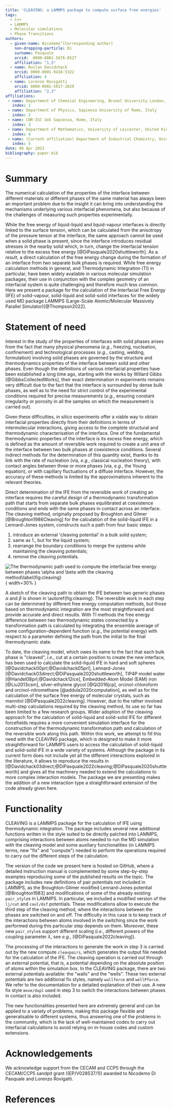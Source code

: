 ```yaml
---
title: 'CLEAVING: a LAMMPS package to compute surface free energies'
tags:
  - C++
  - LAMMPS
  - Molecular simulations
  - Phase Transitions
authors:
  - given-name: Nicodemo^[Corresponding author]
    non-dropping-particle: Di
    surname: Pasquale
    orcid:  0000-0001-5676-8527
    affiliation: "1,5"
  - name: Ruslan Davidchack
    orcid: 0000-0001-9418-5322
    affiliation: 4
  - name: Lorenzo Rovigatti
    orcid: 0000-0001-5017-2829
    affiliation: "2,3"
affiliations:
 - name: Department of Chemical Engineering, Brunel University London, United Kingdom
   index: 1
 - name: Department of Physics, Sapienza University of Rome, Italy
   index: 2
 - name: CNR-ISC UoS Sapienza, Rome, Italy
   index: 3
 - name: Department of Mathematics, University of Leicester, United Kingdom
   index: 4
 - name: (Current affiliation) Department of Industrial Chemistry, University of Bologna, Italy
   index: 5
date: 06 Apr 2023
bibliography: paper.bib
---
```


# Summary

The numerical calculation of the properties of the interface between different materials or different phases of the same material has always been an important problem due to the insight it can bring into understanding the mechanisms underlying various interfacial phenomena, but also because of the challenges of measuring such properties experimentally.

While the free energy of liquid-liquid and liquid-vapour interfaces is directly linked to the surface tension, which can be calculated from the anisotropy of the pressure tensor at the interface, the same approach cannot be used when a solid phase is present, since the interface introduces residual stresses in the nearby solid which, in turn, change the interfacial tension relative to the excess free energy [@DiPasquale2020shuttleworth]. As a result, a direct calculation of the free energy change during the formation of an interface from two separate bulk phases is required. While free energy calculation methods in general, and Thermodynamic Integration (TI) in particular, have been widely available in various molecular simulation packages, their use in conjunction with the complex geometry of an interfacial system is quite challenging and therefore much less common. Here we present a package for the calculation of the Interfacial Free Energy (IFE) of solid-vapour, solid-liquid and solid-solid interfaces for the widely used MD package LAMMPS (Large-Scale Atomic/Molecular Massively Parallel Simulator)[@Thompson2022].

# Statement of need

Interest in the study of the properties of interfaces with solid phases arises from the fact that many physical phenomena (*e.g.*, freezing, nucleation, confinement) and technological processes (*e.g.*, casting, welding, formulation) involving solid phases are governed by the structure and thermodynamics properties of the interface between solid and other phases.  Even though the definitions of various interfacial properties have been established a long time ago, starting with the works by Willard Gibbs [@GibbsCollectedWorks], their exact determination in experiments remains very difficult due to the fact that the interface is surrounded by dense bulk phases, as well as to the need for strict control of the experimental conditions required for precise measurements (*e.g.*, ensuring constant irregularity or porosity in all the samples on which the measurement is carried out). 

Given these difficulties, *in silico* experiments offer a viable way to obtain interfacial properties directly from their definitions in terms of intermolecular interactions, giving access to the complete structural and thermodynamic characterisation of the interface.  One of the fundamental thermodynamic properties of the interface is its excess free energy, which is defined as the amount of reversible work required to create a unit area of the interface between two bulk phases at coexistence conditions. Several indirect methods for the determination of this quantity exist, thanks to its link with the rate of nucleation (via, *e.g.*, classical nucleation theory), with contact angles between three or more phases (via, *e.g.*, the Young equation), or with capillary fluctuations of a diffuse interface. However, the accuracy of these methods is limited by the approximations inherent to the relevant theories.  

Direct determination of the IFE from the reversible work of creating an interface requires the careful design of a thermodynamic transformation path that starts from separate bulk phases equilibrated at coexistence conditions and ends with the same phases in contact across an interface. The cleaving method, originally proposed by Broughton and Gilmer [@Broughton1986Cleaving] for the calculation of the solid-liquid IFE in a Lennard-Jones system, constructs such a path from four basic steps: 

1. introduce an external 'cleaving potential' in a bulk solid system;
2. same as 1., but for the liquid system;
3. rearrange the boundary conditions to merge the systems while maintaining the cleaving potentials;
4. remove the cleaving potentials. 

![The thermodynamic path used to compute the interfacial free energy between phases $\alpha$ and $\beta$ with the cleaving method\label{fig:cleaving}](Fig/joss.png){ width=30% }

A sketch of the cleaving path to obtain the IFE between two generic phases $\alpha$ and $\beta$ is shown in \autoref{fig:cleaving}. The reversible work in each step can be determined by different free energy computation methods, but those based on thermodynamic integration are the most straightforward and provide accurate and direct results. With TI methods the free energy difference between two thermodynamic states connected by a transformation path is calculated by integrating the ensemble average of some configuration-dependent function (*e.g.*, the potential energy) with respect to a parameter defining the path from the initial to the final thermodynamic state.


To date, the cleaving model, which owes its name to the fact that each bulk phase is "cleaved", *i.e.*, cut at a certain position to create the new interface, has been used to calculate the solid-liquid IFE in hard and soft spheres [@Davidchack00prl;@Davidchack05prl], Lennard-Jones
[@Davidchack03direct;@DiPasquale2020shuttleworth], TIP4P model water [@Handel08prl;@Davidchack12ice], Embedded-Atom Model (EAM) iron [@Liu2013csm], silver-ethylene glycol [@Qi2016jcp], orcinol-chloroform and orcinol-nitromethane [@addula2020computation], as well as for the calculation of the surface free energy of molecular crystals, such as mannitol [@DiPasquale2022cleaving].  However, due to the rather involved multi-step calculations required by the cleaving method, its use so far has been limited to a few research groups.  Wider adoption of the cleaving approach for the calculation of solid-liquid and solid-solid IFE for different forcefields requires a more convenient simulation interface for the construction of the thermodynamic transformation path and calculation of the reversible work along this path. Within this work, we attempt to fill this need with the CLEAVING package, which is designed to make it more straightforward for LAMMPS users to access the calculation of solid-liquid and solid-solid IFE in a wide variety of systems. Although the package in its current form does not include yet all the different interactions explored in the literature, it allows to reproduce the results in [@Davidchack03direct;@DiPasquale2022cleaving;@DiPasquale2020shuttleworth] and gives all the machinery needed to extend the calculations to more complex interaction models. The package we are presenting makes the addition of a new interaction type a straightforward extension of the code already given here.


# Functionality

CLEAVING is a LAMMPS package for the calculation of IFE using thermodynamic integration. The package includes several new additional functions written in the style suited to be directly patched into LAMMPS, comprising interactions between atoms needed to run the MD simulation with the cleaving model and some auxiliary functionalities (in LAMMPS terms, new "fix" and "compute") needed to perform the operations required to carry out the different steps of the calculation. 

The version of the code we present here is hosted on GitHub, where a detailed instruction manual is complemented by some step-by-step examples reproducing some of the published results on the topic. 
The package includes new definitions of pair potentials not included in LAMMPS, as the Broughton-Gilmer modified Lennard-Jones potential [@Broughton1983] and modifications of some of the already existing `pair_style`s in LAMMPS. In particular, we included a modified version of the `lj/cut` and `coul/dsf` potentials. These modifications allow to execute the third step of the cleaving method, where the interactions between the phases are switched on and off. The difficulty in this case is to keep track of the interactions between atoms involved in the switching since the work performed during this particular step depends on them. Moreover, these new `pair_style`s support different scaling (*i.e.*, different powers of the coupling parameter $\lambda$, see *e.g.*, [@DiPasquale2022cleaving]).

The processing of the interactions to generate the work in step 3 is carried out by the new compute `cleavpairs`, which generates the output file needed for the calculation of the IFE. The cleaving operation is carried out through an external potential, that is, a potential depending on the absolute position of atoms within the simulation box. In the CLEAVING package, there are two external potentials available: the "walls" and the "wells". These two external potentials are two additional fix styles, namely `wallforce` and `wellPforce`. We refer to the documentation for a detailed explanation of their use.
A new fix style `move/dupl` used in step 3 to switch the interactions between phases in contact is also included.

The new functionalities presented here are extremely general and can be applied to a variety of problems, making this package flexible and generalisable to different systems, thus answering one of the problems in the community, which is the lack of well-maintained codes to carry out interfacial calculations to avoid relying on in-house codes and custom extensions.  

# Acknowledgements

We acknowledge support from the CECAM and CCP5 through the CECAM/CCP5 sandpit grant ((EP/V028537/1)) awarded to Nicodemo Di Pasquale and Lorenzo Rovigatti.

# References

